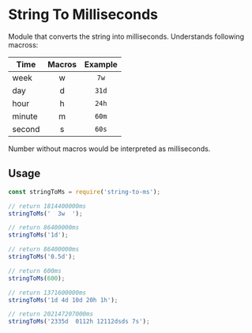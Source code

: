 # String To Milliseconds

Module that converts the string into milliseconds. Understands following macross:

| Time | Macros | Example |
| ------ | :------: | :------: |
| week | w | `7w` |
| day | d | `31d` |
| hour | h | `24h` |
| minute | m | `60m` |
| second | s | `60s` |

Number without macros would be interpreted as milliseconds.

## Usage
```javascript
const stringToMs = require('string-to-ms');

// return 1814400000ms
stringToMs('  3w  ');

// return 86400000ms
stringToMs('1d');

// return 86400000ms
stringToMs('0.5d');

// return 600ms
stringToMs(600);

// return 1371600000ms
stringToMs('1d 4d 10d 20h 1h');

// return 202147207000ms
stringToMs('2335d  0112h 12112dsds 7s');
```
